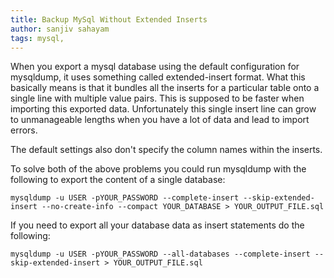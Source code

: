 ```yaml
---
title: Backup MySql Without Extended Inserts
author: sanjiv sahayam
tags: mysql,
---
```


When you export a mysql database using the default configuration for mysqldump, it uses something called extended-insert format. What this basically means is that it bundles all the inserts for a particular table onto a single line with multiple value pairs. This is supposed to be faster when importing this exported data. Unfortunately this single insert line can grow to unmanageable lengths when you have a lot of data and lead to import errors.

The default settings also don't specify the column names within the inserts. 

To solve both of the above problems you could run mysqldump with the following to export the content of a single database:

```{.scrollx}
mysqldump -u USER -pYOUR_PASSWORD --complete-insert --skip-extended-insert --no-create-info --compact YOUR_DATABASE > YOUR_OUTPUT_FILE.sql
```

If you need to export all your database data as insert statements do the following:

```{.scrollx}
mysqldump -u USER -pYOUR_PASSWORD --all-databases --complete-insert --skip-extended-insert > YOUR_OUTPUT_FILE.sql
```